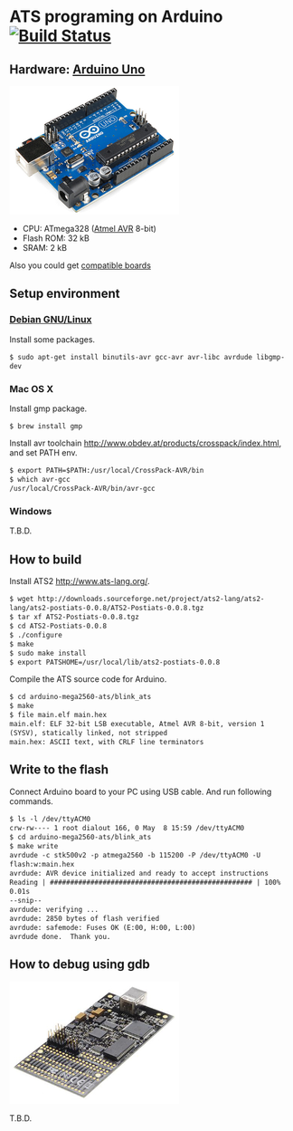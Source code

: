 # ATS programing on Arduino [![Build Status](https://travis-ci.org/fpiot/arduino-ats.svg)](https://travis-ci.org/fpiot/arduino-ats)

## Hardware: [Arduino Uno](http://arduino.cc/en/Main/ArduinoBoardUno)

[![](_img/ArduinoUnoR3.jpg)](http://arduino.cc/en/Main/ArduinoBoardUno)

* CPU: ATmega328 ([Atmel AVR](http://www.atmel.com/products/microcontrollers/avr/) 8-bit)
* Flash ROM: 32 kB
* SRAM: 2 kB

Also you could get [compatible boards](http://www.sainsmart.com/arduino/control-boards/sainsmart-uno-atmega328p-pu-atmega8u2-microcontroller-for-arduino.html)


## Setup environment

### [Debian GNU/Linux](https://www.debian.org/)

Install some packages.

```
$ sudo apt-get install binutils-avr gcc-avr avr-libc avrdude libgmp-dev
```

### Mac OS X

Install gmp package.

```
$ brew install gmp
```

Install avr toolchain http://www.obdev.at/products/crosspack/index.html, and set PATH env.

```
$ export PATH=$PATH:/usr/local/CrossPack-AVR/bin
$ which avr-gcc
/usr/local/CrossPack-AVR/bin/avr-gcc
```

### Windows

T.B.D.


## How to build

Install ATS2 http://www.ats-lang.org/.

```
$ wget http://downloads.sourceforge.net/project/ats2-lang/ats2-lang/ats2-postiats-0.0.8/ATS2-Postiats-0.0.8.tgz
$ tar xf ATS2-Postiats-0.0.8.tgz
$ cd ATS2-Postiats-0.0.8
$ ./configure
$ make
$ sudo make install
$ export PATSHOME=/usr/local/lib/ats2-postiats-0.0.8
```

Compile the ATS source code for Arduino.

```
$ cd arduino-mega2560-ats/blink_ats
$ make
$ file main.elf main.hex
main.elf: ELF 32-bit LSB executable, Atmel AVR 8-bit, version 1 (SYSV), statically linked, not stripped
main.hex: ASCII text, with CRLF line terminators
```


## Write to the flash

Connect Arduino board to your PC using USB cable.
And run following commands.

```
$ ls -l /dev/ttyACM0
crw-rw---- 1 root dialout 166, 0 May  8 15:59 /dev/ttyACM0
$ cd arduino-mega2560-ats/blink_ats
$ make write
avrdude -c stk500v2 -p atmega2560 -b 115200 -P /dev/ttyACM0 -U flash:w:main.hex
avrdude: AVR device initialized and ready to accept instructions
Reading | ################################################## | 100% 0.01s
--snip--
avrdude: verifying ...
avrdude: 2850 bytes of flash verified
avrdude: safemode: Fuses OK (E:00, H:00, L:00)
avrdude done.  Thank you.
```


## How to debug using gdb

[![](_img/avr_dragon.jpg)](http://www.atmel.com/tools/avrdragon.aspx)

T.B.D.
